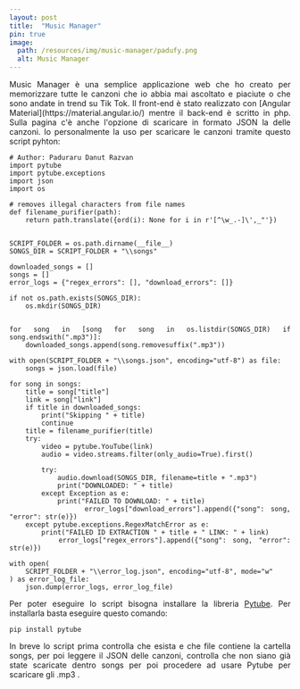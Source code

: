 ```yaml
---
layout: post
title:  "Music Manager"
pin: true
image:
  path: /resources/img/music-manager/padufy.png
  alt: Music Manager
---
```

<div markdown="1" style="text-align: justify;">
Music Manager è una semplice applicazione web che ho creato per memorizzare tutte le canzoni che io abbia mai ascoltato e piaciute o che sono andate in trend su Tik Tok.
Il front-end è stato realizzato con [Angular Material](https://material.angular.io/) mentre il back-end è scritto in php. Sulla pagina c'è anche l'opzione di scaricare in formato JSON la delle canzoni. Io personalmente la uso per scaricare le canzoni tramite questo script pyhton:

    # Author: Paduraru Danut Razvan
    import pytube
    import pytube.exceptions
    import json
    import os
    
    # removes illegal characters from file names
    def filename_purifier(path):
        return path.translate({ord(i): None for i in r'[^\w_.-]\',_"'})
    
    
    SCRIPT_FOLDER = os.path.dirname(__file__)
    SONGS_DIR = SCRIPT_FOLDER + "\\songs"
    
    downloaded_songs = []
    songs = []
    error_logs = {"regex_errors": [], "download_errors": []}
    
    if not os.path.exists(SONGS_DIR):
        os.mkdir(SONGS_DIR)
    
    
    for song in [song for song in os.listdir(SONGS_DIR) if song.endswith(".mp3")]:
        downloaded_songs.append(song.removesuffix(".mp3"))
    
    with open(SCRIPT_FOLDER + "\\songs.json", encoding="utf-8") as file:
        songs = json.load(file)
    
    for song in songs:
        title = song["title"]
        link = song["link"]
        if title in downloaded_songs:
            print("Skipping " + title)
            continue
        title = filename_purifier(title)
        try:
            video = pytube.YouTube(link)
            audio = video.streams.filter(only_audio=True).first()
    
            try:
                audio.download(SONGS_DIR, filename=title + ".mp3")
                print("DOWNLOADED: " + title)
            except Exception as e:
                print("FAILED TO DOWNLOAD: " + title)
                error_logs["download_errors"].append({"song": song, "error": str(e)})
        except pytube.exceptions.RegexMatchError as e:
            print("FAILED ID EXTRACTION " + title + " LINK: " + link)
            error_logs["regex_errors"].append({"song": song, "error": str(e)})
    
    with open(
        SCRIPT_FOLDER + "\\error_log.json", encoding="utf-8", mode="w"
    ) as error_log_file:
        json.dump(error_logs, error_log_file)

Per poter eseguire lo script bisogna installare la libreria [Pytube](https://github.com/pytube/pytube). Per installarla basta eseguire questo comando:

    pip install pytube

In breve lo script prima controlla che esista e che file contiene la cartella songs, per poi leggere il JSON delle canzoni, controlla che non siano già state scaricate dentro songs per poi procedere ad usare Pytube per scaricare gli .mp3 .

<div>